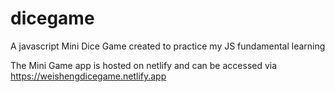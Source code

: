 # dicegame
A javascript Mini Dice Game created to practice my JS fundamental learning

The Mini Game app is hosted on netlify and can be accessed via https://weishengdicegame.netlify.app

